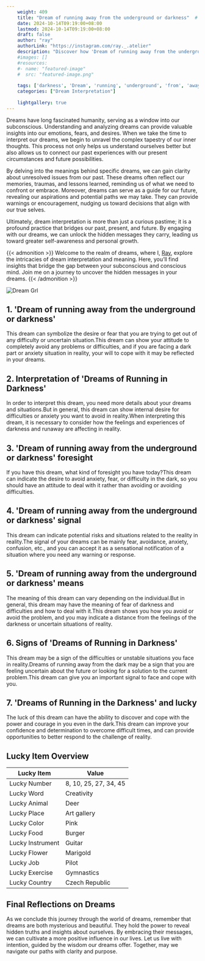 ```yaml
---
    weight: 409
    title: "Dream of running away from the underground or darkness"  # Assuming 'title' column exists
    date: 2024-10-14T09:19:00+08:00
    lastmod: 2024-10-14T09:19:00+08:00
    draft: false
    author: "ray"
    authorLink: "https://instagram.com/ray._.atelier"
    description: "Discover how 'Dream of running away from the underground or darkness' can interpret your future and uncover its significant meanings in your life."
    #images: []
    #resources:
    #- name: "featured-image"
    #  src: "featured-image.png"
    
    tags: ['darkness', 'Dream', 'running', 'underground', 'from', 'away']
    categories: ["Dream Interpretation"]
    
    lightgallery: true
---
```

    
Dreams have long fascinated humanity, serving as a window into our subconscious. Understanding and analyzing dreams can provide valuable insights into our emotions, fears, and desires. When we take the time to interpret our dreams, we begin to unravel the complex tapestry of our inner thoughts. This process not only helps us understand ourselves better but also allows us to connect our past experiences with our present circumstances and future possibilities.

By delving into the meanings behind specific dreams, we can gain clarity about unresolved issues from our past. These dreams often reflect our memories, traumas, and lessons learned, reminding us of what we need to confront or embrace. Moreover, dreams can serve as a guide for our future, revealing our aspirations and potential paths we may take. They can provide warnings or encouragement, nudging us toward decisions that align with our true selves.

Ultimately, dream interpretation is more than just a curious pastime; it is a profound practice that bridges our past, present, and future. By engaging with our dreams, we can unlock the hidden messages they carry, leading us toward greater self-awareness and personal growth.

{{< admonition >}}
Welcome to the realm of dreams, where I, [Ray](https://instagram.com/ray._.atelier), explore the intricacies of dream interpretation and meaning. Here, you’ll find insights that bridge the gap between your subconscious and conscious mind. Join me on a journey to uncover the hidden messages in your dreams.
{{< /admonition >}}

![Dream Grl](https://cdn.pixabay.com/photo/2017/11/02/03/35/gothic-2910057_1280.jpg "Dream Grl")

## 1. 'Dream of running away from the underground or darkness'
This dream can symbolize the desire or fear that you are trying to get out of any difficulty or uncertain situation.This dream can show your attitude to completely avoid any problems or difficulties, and if you are facing a dark part or anxiety situation in reality, your will to cope with it may be reflected in your dreams.

## 2. Interpretation of 'Dreams of Running in Darkness'
In order to interpret this dream, you need more details about your dreams and situations.But in general, this dream can show internal desire for difficulties or anxiety you want to avoid in reality.When interpreting this dream, it is necessary to consider how the feelings and experiences of darkness and runaway are affecting in reality.

## 3. 'Dream of running away from the underground or darkness' foresight
If you have this dream, what kind of foresight you have today?This dream can indicate the desire to avoid anxiety, fear, or difficulty in the dark, so you should have an attitude to deal with it rather than avoiding or avoiding difficulties.

## 4. 'Dream of running away from the underground or darkness' signal
This dream can indicate potential risks and situations related to the reality in reality.The signal of your dreams can be mainly fear, avoidance, anxiety, confusion, etc., and you can accept it as a sensational notification of a situation where you need any warning or response.

## 5. 'Dream of running away from the underground or darkness' means
The meaning of this dream can vary depending on the individual.But in general, this dream may have the meaning of fear of darkness and difficulties and how to deal with it.This dream shows you how you avoid or avoid the problem, and you may indicate a distance from the feelings of the darkness or uncertain situations of reality.

## 6. Signs of 'Dreams of Running in Darkness'
This dream may be a sign of the difficulties or unstable situations you face in reality.Dreams of running away from the dark may be a sign that you are feeling uncertain about the future or looking for a solution to the current problem.This dream can give you an important signal to face and cope with you.

## 7. 'Dreams of Running in the Darkness' and lucky
The luck of this dream can have the ability to discover and cope with the power and courage in you even in the dark.This dream can improve your confidence and determination to overcome difficult times, and can provide opportunities to better respond to the challenge of reality.

## Lucky Item Overview
| Lucky Item          | Value              |
|---------------|--------------------|
| Lucky Number        | 8, 10, 25, 27, 34, 45  |
| Lucky Word          | Creativity |
| Lucky Animal        | Deer |
| Lucky Place         | Art gallery     |
| Lucky Color         | Pink     |
| Lucky Food          | Burger      |
| Lucky Instrument    | Guitar |
| Lucky Flower        | Marigold    |
| Lucky Job           | Pilot       |
| Lucky Exercise      | Gymnastics  |
| Lucky Country       | Czech Republic    |


##  Final Reflections on Dreams

As we conclude this journey through the world of dreams, remember that dreams are both mysterious and beautiful. They hold the power to reveal hidden truths and insights about ourselves. By embracing their messages, we can cultivate a more positive influence in our lives. Let us live with intention, guided by the wisdom our dreams offer. Together, may we navigate our paths with clarity and purpose.
